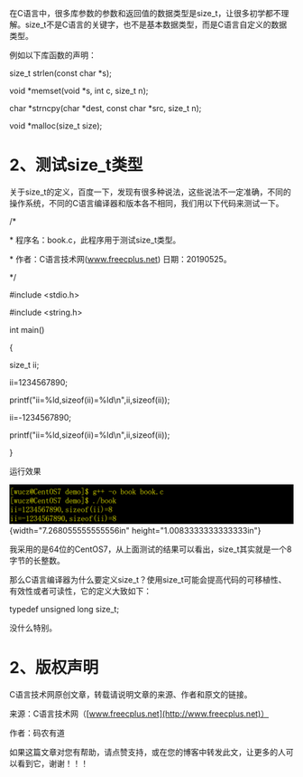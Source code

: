 在C语言中，很多库参数的参数和返回值的数据类型是size_t，让很多初学都不理解。size_t不是C语言的关键字，也不是基本数据类型，而是C语言自定义的数据类型。

例如以下库函数的声明：

size_t strlen(const char \*s);

void \*memset(void \*s, int c, size_t n);

char \*strncpy(char \*dest, const char \*src, size_t n);

void \*malloc(size_t size);

# 2、测试size_t类型

关于size_t的定义，百度一下，发现有很多种说法，这些说法不一定准确，不同的操作系统，不同的C语言编译器和版本各不相同，我们用以下代码来测试一下。

/\*

\* 程序名：book.c，此程序用于测试size_t类型。

\* 作者：C语言技术网(www.freecplus.net) 日期：20190525。

\*/

#include \<stdio.h\>

#include \<string.h\>

int main()

{

size_t ii;

ii=1234567890;

printf(\"ii=%ld,sizeof(ii)=%ld\\n\",ii,sizeof(ii));

ii=-1234567890;

printf(\"ii=%ld,sizeof(ii)=%ld\\n\",ii,sizeof(ii));

}

运行效果

![](/images/71/media/image1.png){width="7.268055555555556in"
height="1.0083333333333333in"}

我采用的是64位的CentOS7，从上面测试的结果可以看出，size_t其实就是一个8字节的长整数。

那么C语言编译器为什么要定义size_t？使用size_t可能会提高代码的可移植性、有效性或者可读性，它的定义大致如下：

typedef unsigned long size_t;

没什么特别。

# 2、版权声明

C语言技术网原创文章，转载请说明文章的来源、作者和原文的链接。

来源：C语言技术网（[www.freecplus.net](http://www.freecplus.net)）

作者：码农有道

如果这篇文章对您有帮助，请点赞支持，或在您的博客中转发此文，让更多的人可以看到它，谢谢！！！
